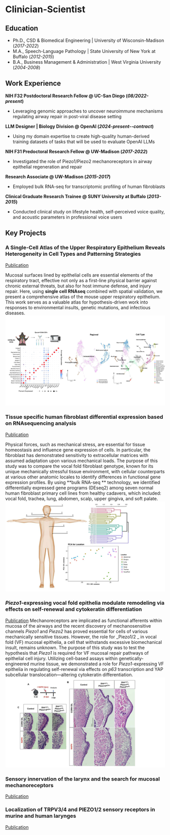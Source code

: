 # Clinician-Scientist

## Education
- Ph.D., CSD & Biomedical Engineering | University of Wisconsin-Madison (_2017-2022_)	
- M.A., Speech-Language Pathology | State University of New York at Buffalo (_2012-2015_)
- B.A., Business Management & Administration | West Virginia University (_2004-2008_)

## Work Experience
**NIH F32 Postdoctoral Research Fellow @ UC-San Diego (_08/2022-present_)**
- Leveraging genomic approaches to uncover neuroimmune mechanisms regulating airway repair in post-viral disease setting

**LLM Designer | Biology Division @ OpenAI (_2024-present--contract_)**
- Using my domain expertise to create high-quality human-derived training datasets of tasks that will be used to evaluate OpenAI LLMs

**NIH F31 Predoctoral Research Fellow @ UW-Madison (_2017-2022_)**
- Investigated the role of Piezo1/Piezo2 mechanoreceptors in airway epithelial regeneration and repair

**Research Associate @ UW-Madison (_2015-2017_)**
- Employed bulk RNA-seq for transcriptomic profiling of human fibroblasts

**Clinical Graduate Research Trainee @ SUNY University at Buffalo (_2013-2015_)**
- Conducted clinical study on lifestyle health, self-perceived voice quality, and acoustic parameters in professional voice users

## Key Projects
### A Single-Cell Atlas of the Upper Respiratory Epithelium Reveals Heterogeneity in Cell Types and Patterning Strategies
[Publication](https://www.biorxiv.org/content/10.1101/2025.01.16.633456v1)

Mucosal surfaces lined by epithelial cells are essential elements of the respiratory tract, effective not only as a first-line physical barrier against chronic external threats, but also for host immune defense, and injury repair. Here, using **single cell RNAseq** combined with spatial validation, we present a comprehensive atlas of the mouse upper respiratory epithelium. This work serves as a valuable atlas for hypothesis-driven work into responses to environmental insults, genetic mutations, and infectious diseases.
![Upper Airway Epithelial Cell Populations](assets/img/umap_atlas.jpg)

### Tissue specific human fibroblast differential expression based on RNAsequencing analysis
[Publication](https://link.springer.com/article/10.1186/s12864-019-5682-5)

Physical forces, such as mechanical stress, are essential for tissue homeostasis and influence gene expression of cells. In particular, the fibroblast has demonstrated sensitivity to extracellular matrices with assumed adaptation upon various mechanical loads. The purpose of this study was to compare the vocal fold fibroblast genotype, known for its unique mechanically stressful tissue environment, with cellular counterparts at various other anatomic locales to identify differences in functional gene expression profiles. By using **bulk RNA-seq ** technology, we identified differentially expressed gene programs (DEseq2) among seven normal human fibroblast primary cell lines from healthy cadavers, which included: vocal fold, trachea, lung, abdomen, scalp, upper gingiva, and soft palate.
![Human Fibroblast Gene Profile](assets/img/RNAseq.jpg)

### _Piezo1_-expressing vocal fold epithelia modulate remodeling via effects on self-renewal and cytokeratin differentiation
[Publication](https://link.springer.com/article/10.1007/s00018-022-04622-6)
Mechanoreceptors are implicated as functional afferents within mucosa of the airways and the recent discovery of mechanosensitive channels _Piezo1_ and _Piezo2_ has proved essential for cells of various mechanically sensitive tissues. However, the role for _Piezo1/2 _ in vocal fold (VF) mucosal epithelia, a cell that withstands excessive biomechanical insult, remains unknown. The purpose of this study was to test the hypothesis that _Piezo1_ is required for VF mucosal repair pathways of epithelial cell injury. Utilizing cell-based assays within genetically-engineered murine tissue, we demonstrated a role for _Piezo1_-expressing VF epithelia in regulating self-renewal via effects on _p63_ transcription and YAP subcellular translocation—altering cytokeratin differentiation.
![Piezo1-expressing VF epithelia regulate self-renewal](assets/img/Piezo1.jpg)

### Sensory innervation of the larynx and the search for mucosal mechanoreceptors
[Publication](https://pubs.asha.org/doi/abs/10.1044/2020_JSLHR-20-00350)

### Localization of TRPV3/4 and PIEZO1/2 sensory receptors in murine and human larynges
[Publication](https://onlinelibrary.wiley.com/doi/full/10.1002/lio2.968)
